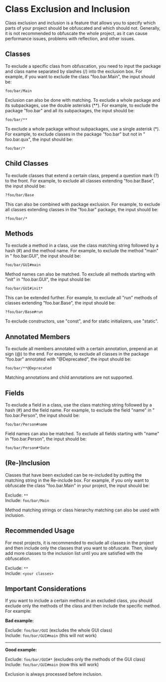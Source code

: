 # Class Exclusion and Inclusion

Class exclusion and inclusion is a feature that allows you to specify which parts of your project should be obfuscated and which should not.
Generally, it is not recommended to obfuscate the whole project, as it can cause performance issues, problems with reflection, and other issues.

## Classes

To exclude a specific class from obfuscation, you need to input the package and class name separated by slashes (/) into the exclusion box. For example, if
you want to exclude the class "foo.bar.Main", the input should be:


`
foo/bar/Main
`

Exclusion can also be done with matching. To exclude a whole package and its subpackages, use the double asterisks (**). For example, to exclude the
package "foo.bar" and all its subpackages, the input should be:

`
foo/bar/**
`

To exclude a whole package without subpackages, use a single asterisk (*). For example, to exclude classes in the package "foo.bar" but not in "
foo.bar.qux", the input should be:

`
foo/bar/*
`

## Child Classes

To exclude classes that extend a certain class, prepend a question mark (?) to the front. For example, to exclude all classes extending "foo.bar.Base", the
input should be:

`
?foo/bar/Base
`

This can also be combined with package exclusion. For example, to exclude all classes extending classes in the "foo.bar" package, the input should be:

`
?foo/bar/*
`

## Methods

To exclude a method in a class, use the class matching string followed by a hash (#) and the method name. For example, to exclude the method "main" in "
foo.bar.GUI", the input should be:

`
foo/bar/GUI#main
`

Method names can also be matched. To exclude all methods starting with "init" in "foo.bar.GUI", the input should be:

`
foo/bar/GUI#init*
`

This can be extended further. For example, to exclude all "run" methods of classes extending "foo.bar.Base", the input should be:

`
?foo/bar/Base#run
`

To exclude constructors, use "const", and for static initializers, use "static".

## Annotated Members

To exclude all members annotated with a certain annotation, prepend an at sign (@) to the end. For example, to exclude all classes in the package "foo.bar"
annotated with "@Deprecated", the input should be:

`
foo/bar/**@Deprecated
`

Matching annotations and child annotations are not supported.

## Fields

To exclude a field in a class, use the class matching string followed by a hash (#) and the field name. For example, to exclude the field "name" in "
foo.bar.Person", the input should be:

`
foo/bar/Person#name
`

Field names can also be matched. To exclude all fields starting with "name" in "foo.bar.Person", the input should be:

`
foo/bar/Person#*Date
`

## (Re-)Inclusion

Classes that have been excluded can be re-included by putting the matching string in the Re-include box. For example, if you only want to obfuscate the
class "foo.bar.Main" in your project, the input should be:

Exclude: `**`\
Include: `foo/bar/Main`

Method matching strings or class hierarchy matching can also be used with inclusion.

## Recommended Usage

For most projects, it is recommended to exclude all classes in the project and then include only the classes that you want to obfuscate.
Then, slowly add more classes to the inclusion list until you are satisfied with the obfuscation.

Exclude: `**`\
Include: `<your classes>`

## Important Considerations

If you want to include a certain method in an excluded class, you should exclude only the methods of the class and then include the specific method. For
example:

**Bad example:**

Exclude: `foo/bar/GUI` (excludes the whole GUI class)\
Include: `foo/bar/GUI#main` (this will not work)

-----------
**Good example:**

Exclude: `foo/bar/GUI#*` (excludes only the methods of the GUI class)\
Include: `foo/bar/GUI#main` (now this will work)

Exclusion is always processed before inclusion.
